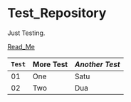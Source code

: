 # Test_Repository
Just Testing.

[Read_Me](https://github.com/ditokp/Tes_Repositori/blob/master/Read_Me.md)

`Test` | **More Test** | *Another Test*
--- | --- | ---
01 | One | Satu
02 | Two | Dua
